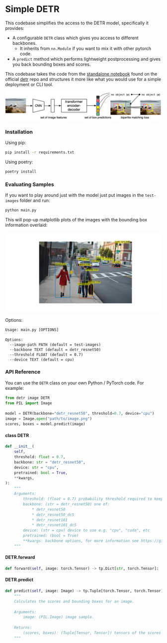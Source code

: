 # Simple DETR

This codebase simplifies the access to the DETR model, specifically it provides:

* A configurable `DETR` class which gives you access to different backbones.
  * It inherits from `nn.Module` if you want to mix it with other pytorch code.
* A `predict` method which performs lightweight postprocessing and gives you back bounding boxes and scores.


This codebase takes the code from the [standalone notebook](https://colab.research.google.com/github/facebookresearch/detr/blob/colab/notebooks/detr_demo.ipynb) found on the official [detr](https://github.com/facebookresearch/detr) repo and structures it more like what you would use for a simple deployment or CLI tool.

![architectre](https://github.com/facebookresearch/detr/raw/master/.github/DETR.png)

### Installation
Using pip:
```bash
pip install -r requirements.txt
```

Using poetry:
```bash
poetry install
```

### Evaluating Samples
If you want to play around just with the model just put images in the `test-images` folder and run:

```bash
python main.py
```
This will pop-up matplotlib plots of the images with the bounding box information overlaid:

![sample](docs/sample.png)

Options:
```
Usage: main.py [OPTIONS]

Options:
  --image-path PATH (default = test-images)
  --backbone TEXT (default = detr_resnet50)
  --threshold FLOAT (default = 0.7)
  --device TEXT (default = cpu)
```

### API Reference
You can use the `DETR` class on your own Python / PyTorch code. For example:

```python
from detr image DETR
from PIL import Image

model = DETR(backbone="detr_resnet50", threshold=0.7, device="cpu")
image = Image.open("path/to/image.png")
scores, boxes = model.predict(image)
```

#### class DETR
```python
def __init__(
    self,
    threshold: float = 0.7,
    backbone: str = "detr_resnet50",
    device: str = "cpu",
    pretrained: bool = True,
    **kwargs,
):
    """
    Arguments:
        threshold: (float = 0.7) probability threshold required to keep a box.
        backbone: (str = detr_resnet50) one of:
            * detr_resnet50
            * detr_resnet50_dc5
            * detr_resnet101
            * detr_resnet101_dc5
        device: (str = cpu) device to use e.g. "cpu", "cuda", etc
        pretrained: (bool = True) 
        **kwargs: backbone options, for more information see https://github.com/facebookresearch/detr/blob/master/hubconf.py
    """
```

#### DETR.forward
```python
def forward(self, image: torch.Tensor) -> tp.Dict[str, torch.Tensor]:
```

#### DETR.predict
```python
def predict(self, image: Image) -> tp.Tuple[torch.Tensor, torch.Tensor]:
    """
    Calculates the scores and bounding boxes for an image.

    Arguments:
        image: (PIL.Image) image sample.

    Returns:
        (scores, boxes): (Tuple[Tensor, Tensor]) tensors of the scores and boxes.
    """
```


